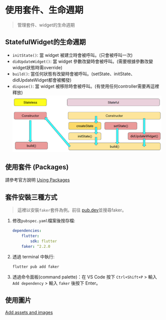# 使用套件、生命週期
> 管理套件、widget的生命週期

## StatefulWidget的生命週期
- `initState()`: 當 widget 被建立時會被呼叫。(只會被呼叫一次)
- `didUpdateWidget()`: 當 widget 參數改變時會被呼叫。(需要根據參數改變widget狀態時需override)
- `build()`: 當任何狀態有改變時會被呼叫。(setState、initState、didUpdateWidget都會被觸發)
- `dispose()`: 當 widget 被移除時會被呼叫。(有使用任何controller需要再這裡釋放)
![alt text](life_cycle.png)
## 使用套件 (Packages)
請參考官方說明 [Using Packages](https://docs.flutter.dev/packages-and-plugins/using-packages)
## 套件安裝三種方式
> 這裡以安裝`faker`套件為例。前往 [pub.dev](https://pub.dev/)並搜尋faker。
1. 修改`pubspec.yaml`檔案後按存檔:
    ```yaml
    dependencies:
        flutter:
            sdk: flutter
        faker: ^2.2.0
    ```
2. 透過 terminal 中執行:
    ```bash
    flutter pub add faker
    ```
3. 透過命令面板(command palette)：在 VS Code 按下 `Ctrl+Shift+P` > 輸入 `Add dependency` > 輸入 `faker` 後按下 Enter。


## 使用圖片
[Add assets and images](https://flutter.dev/docs/development/ui/assets-and-images)